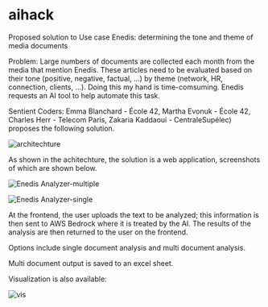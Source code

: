 # aihack

Proposed solution to Use case Enedis: determining the tone and theme of media documents

Problem: Large numbers of documents are collected each month from the media that mention Enedis. These articles need to be evaluated based on their tone (positive, negative, factual, ...) by theme (network, HR, connection, clients, ...). Doing this my hand is time-comsuming. Enedis requests an AI tool to help automate this task.

Sentient Coders: Emma Blanchard - École 42, Martha Evonuk - École 42, Charles Herr - Telecom Paris, Zakaria Kaddaoui - CentraleSupélec) proposes the following solution.

![architechture](https://github.com/user-attachments/assets/82896281-f5ff-4c3d-b485-84ea8afb0c21)

As shown in the achitechture, the solution is a web application, screenshots of which are shown below.

![Enedis Analyzer-multiple](https://github.com/user-attachments/assets/590fdcf9-e7bd-4e3c-ab45-0459060fa633)

![Enedis Analyzer-single](https://github.com/user-attachments/assets/1f3e0665-7030-4ad9-b315-41d062c6725f)

At the frontend, the user uploads the text to be analyzed; this information is then sent to AWS Bedrock where it is treated by the AI. The results of the analysis are then returned to the user on the frontend.

Options include single document analysis and multi document analysis.

Multi document output is saved to an excel sheet.

Visualization is also available:

![vis](https://github.com/user-attachments/assets/ce7e46c0-cf98-458a-8805-58136a00f7bf)

